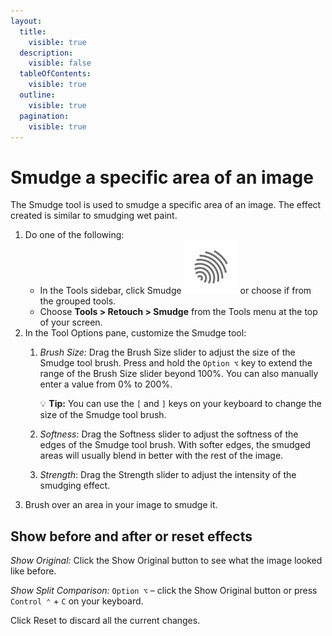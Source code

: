 ```yaml
---
layout:
  title:
    visible: true
  description:
    visible: false
  tableOfContents:
    visible: true
  outline:
    visible: true
  pagination:
    visible: true
---
```


# Smudge a specific area of an image

The Smudge tool is used to smudge a specific area of an image. The effect created is similar to smudging wet paint.

1. Do one of the following:
   * In the Tools sidebar, click Smudge <img src="../.gitbook/assets/Smudge.png" alt="" data-size="line"> or choose if from the grouped tools.
   * Choose **Tools > Retouch > Smudge** from the Tools menu at the top of your screen.
2. In the Tool Options pane, customize the Smudge tool:
   1.  _Brush Size:_ Drag the Brush Size slider to adjust the size of the Smudge tool brush. Press and hold the `Option ⌥` key to extend the range of the Brush Size slider beyond 100%. You can also manually enter a value from 0% to 200%. 

       :bulb: **Tip:** You can use the `[` and `]` keys on your keyboard to change the size of the Smudge tool brush.
   2. _Softness_: Drag the Softness slider to adjust the softness of the edges of the Smudge tool brush. With softer edges, the smudged areas will usually blend in better with the rest of the image.
   3. _Strength_: Drag the Strength slider to adjust the intensity of the smudging effect. 
3. Brush over an area in your image to smudge it.

## Show before and after or reset effects

_Show Original:_ Click the Show Original button to see what the image looked like before.

_Show Split Comparison:_ `Option ⌥` – click the Show Original button or press `Control ⌃` + `C` on your keyboard.

Click Reset to discard all the current changes.
